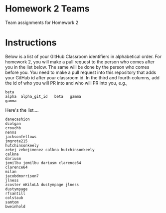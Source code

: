 # Homework 2 Teams

Team assignments for Homework 2

# Instructions

Below is a list of your GitHub Classroom identifiers in 
alphabetical order.  For homework 2, you will 
make a pull request to the person who comes after you in the list below.
The same will be done by the person who comes before you.  You need
to make a pull request into this repository that adds your
GitHub id after your classroom id.  In the third and fourth columns,
add the id of who you will PR into and who will PR into you, e.g., 

```
beta
alpha  alpha_git_id   beta   gamma  
gamma
```

Here's the list....

```
danecashion               
dcolgan
crouchb
nenns
jacksonfellows
jmgrote215
hutchinsonkeely
zekej zekejimenez calkna hutchinsonkeely
calkna
dariusm
jemilbu jemilbu dariusm clarence64
clarence64
milan
jacobdmorrison7
jlness
zcoster mKiloLA dustympage jlness
dustympage
rfsantill
colstaub
samtom
bweinhold
```
